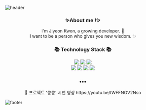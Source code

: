 ![header](https://capsule-render.vercel.app/api?type=slice&color=30A9DE&height=170&section=header&text=👋%Hi!%20there👋&fontColor=090707&fontAlignX=45&fontAlignY=65&fontSize=100)


<h3 align="center"> ✨About me !✨ </h3>

<p align="center">
I'm Jiyeon Kwon, a growing developer. 🌱 <br>
I want to be a person who gives you new wisdom. ✨
</p>
<h3 align="center">📚 Technology Stack 📚</h3>
<p align="center">
  <img src="https://img.shields.io/badge/-Java-orange"/>
  <img src="https://img.shields.io/badge/-Kotlin-blueviolet"/>
  <img src="https://img.shields.io/badge/-Python-green"/>
  <br>
  <img src="https://img.shields.io/badge/-SQL-blue"/>
  <img src="https://img.shields.io/badge/-html5-brightgreen"/>
  <img src="https://img.shields.io/badge/-css3-yellowgreen"/>
  <img src="https://img.shields.io/badge/-JavaScript-yellow"/>
  
</p>

<h3 align="center">•••</h3>

<p align="center">
💬
  프로젝트 '콩콩' 시연 영상 https://youtu.be/tWFFNOV2Nso
</p>

![footer](https://capsule-render.vercel.app/api?type=slice&color=EFDC05&height=100&section=footer)
